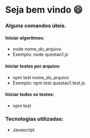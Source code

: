 # Seja bem vindo :smile:

<h3>Alguns comandos úteis.</h3>
<h4>Iniciar algoritmos:</h4>
<ul>
  <li>node nome_do_arquivo</li>
  <li>Exemplo: node questao1.js</li>
</ul>
<h4>Iniciar testes por arquivo:</h4>
<ul>
  <li>npm test nome_do_arquivo</li>
  <li>Exemplo: npm test questao1.test.js</li>
</ul>
<h4>Iniciar todos os testes:</h4>
<ul>
  <li>npm test</li>
</ul>
<h3>Tecnologias utilizadas:</h3>
<ul>
  <li>Javascript</li>
</ul>
